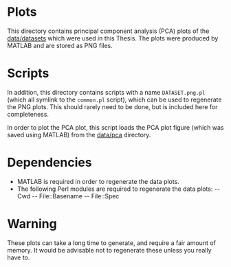 # Plots
This directory contains principal component analysis (PCA) plots of the
[data/datasets](https://github.com/joshuaspence/Thesis/tree/master/data/datasets)
which were used in this Thesis. The plots were produced by MATLAB and are stored
as PNG files.

# Scripts
In addition, this directory contains scripts with a name `DATASET.png.pl` (which
all symlink to the `common.pl` script), which can be used to regenerate the PNG
plots. This should rarely need to be done, but is included here for
completeness.

In order to plot the PCA plot, this script loads the PCA plot figure (which was
saved using MATLAB) from the
[data/pca](https://github.com/joshuaspence/Thesis/tree/master/data/pca)
directory.

# Dependencies
- MATLAB is required in order to regenerate the data plots.
- The following Perl modules are required to regenerate the data plots:
    -- Cwd
    -- File::Basename
    -- File::Spec

# Warning
These plots can take a long time to generate, and require a fair amount of
memory. It would be advisable not to regenerate these unless you really have to.